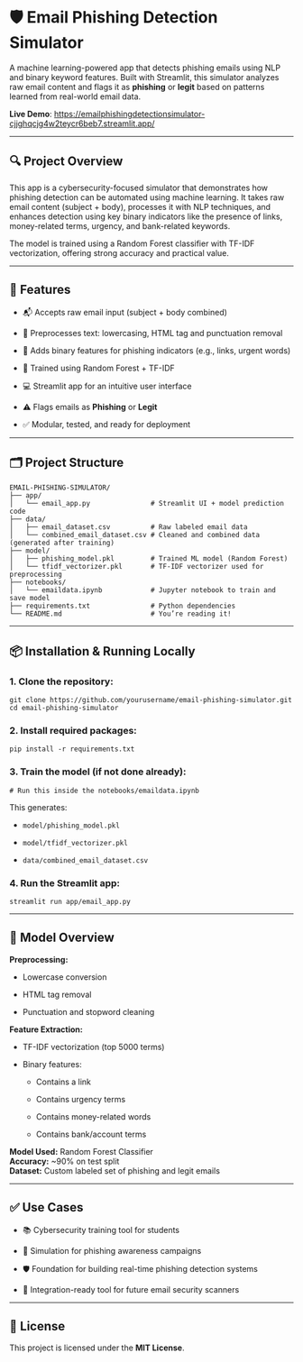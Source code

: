 🛡️ Email Phishing Detection Simulator
======================================

A machine learning-powered app that detects phishing emails using NLP and binary keyword features. Built with Streamlit, this simulator analyzes raw email content and flags it as **phishing** or **legit** based on patterns learned from real-world email data.

**Live Demo**: https://emailphishingdetectionsimulator-cjjghqcjg4w2teycr6beb7.streamlit.app/

* * *

🔍 Project Overview
-------------------

This app is a cybersecurity-focused simulator that demonstrates how phishing detection can be automated using machine learning. It takes raw email content (subject + body), processes it with NLP techniques, and enhances detection using key binary indicators like the presence of links, money-related terms, urgency, and bank-related keywords.

The model is trained using a Random Forest classifier with TF-IDF vectorization, offering strong accuracy and practical value.

* * *

🚀 Features
-----------

*   📬 Accepts raw email input (subject + body combined)
    
*   🧹 Preprocesses text: lowercasing, HTML tag and punctuation removal
    
*   🧠 Adds binary features for phishing indicators (e.g., links, urgent words)
    
*   🤖 Trained using Random Forest + TF-IDF
    
*   💻 Streamlit app for an intuitive user interface
    
*   ⚠️ Flags emails as **Phishing** or **Legit**
    
*   ✅ Modular, tested, and ready for deployment
    

* * *

## 🗂️ Project Structure

```
EMAIL-PHISHING-SIMULATOR/
├── app/
│   └── email_app.py               # Streamlit UI + model prediction code
├── data/
│   ├── email_dataset.csv          # Raw labeled email data
│   └── combined_email_dataset.csv # Cleaned and combined data (generated after training)
├── model/
│   ├── phishing_model.pkl         # Trained ML model (Random Forest)
│   └── tfidf_vectorizer.pkl       # TF-IDF vectorizer used for preprocessing
├── notebooks/
│   └── emaildata.ipynb            # Jupyter notebook to train and save model
├── requirements.txt               # Python dependencies
└── README.md                      # You’re reading it!
```


* * *

📦 Installation & Running Locally
---------------------------------

### 1\. Clone the repository:

```
git clone https://github.com/yourusername/email-phishing-simulator.git
cd email-phishing-simulator
```

### 2\. Install required packages:

`pip install -r requirements.txt` 

### 3\. Train the model (if not done already):

`# Run this inside the notebooks/emaildata.ipynb` 

This generates:

*   `model/phishing_model.pkl`
    
*   `model/tfidf_vectorizer.pkl`
    
*   `data/combined_email_dataset.csv`
    

### 4\. Run the Streamlit app:

`streamlit run app/email_app.py` 

* * *

🧠 Model Overview
-----------------

**Preprocessing:**

*   Lowercase conversion
    
*   HTML tag removal
    
*   Punctuation and stopword cleaning
    

**Feature Extraction:**

*   TF-IDF vectorization (top 5000 terms)
    
*   Binary features:
    
    *   Contains a link
        
    *   Contains urgency terms
        
    *   Contains money-related words
        
    *   Contains bank/account terms
        

**Model Used:** Random Forest Classifier  
**Accuracy:** ~90% on test split  
**Dataset:** Custom labeled set of phishing and legit emails

* * *

✅ Use Cases
-----------

*   📚 Cybersecurity training tool for students
    
*   🧪 Simulation for phishing awareness campaigns
    
*   🛡️ Foundation for building real-time phishing detection systems
    
*   🧰 Integration-ready tool for future email security scanners
    

* * *

🧾 License
----------

This project is licensed under the **MIT License**.
